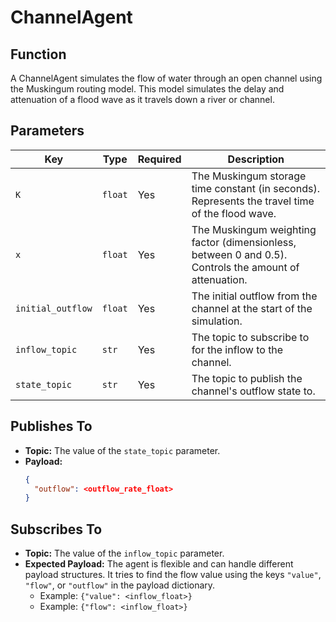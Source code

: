 # ChannelAgent

## Function

A ChannelAgent simulates the flow of water through an open channel using the Muskingum routing model. This model simulates the delay and attenuation of a flood wave as it travels down a river or channel.

## Parameters

| Key             | Type    | Required | Description                                                                                             |
|-----------------|---------|----------|---------------------------------------------------------------------------------------------------------|
| `K`             | `float` | Yes      | The Muskingum storage time constant (in seconds). Represents the travel time of the flood wave.         |
| `x`             | `float` | Yes      | The Muskingum weighting factor (dimensionless, between 0 and 0.5). Controls the amount of attenuation.    |
| `initial_outflow` | `float` | Yes      | The initial outflow from the channel at the start of the simulation.                                    |
| `inflow_topic`  | `str`   | Yes      | The topic to subscribe to for the inflow to the channel.                                                |
| `state_topic`   | `str`   | Yes      | The topic to publish the channel's outflow state to.                                                    |

## Publishes To

- **Topic:** The value of the `state_topic` parameter.
- **Payload:**
  ```json
  {
    "outflow": <outflow_rate_float>
  }
  ```

## Subscribes To

- **Topic:** The value of the `inflow_topic` parameter.
- **Expected Payload:** The agent is flexible and can handle different payload structures. It tries to find the flow value using the keys `"value"`, `"flow"`, or `"outflow"` in the payload dictionary.
  - Example: `{"value": <inflow_float>}`
  - Example: `{"flow": <inflow_float>}`
